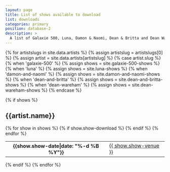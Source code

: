 ```yaml
---
layout: page
title: List of shows available to download
list: downloads
categories: primary
position: database-2
description: >
  A list of Galaxie 500, Luna, Damon & Naomi, Dean & Britta and Dean Wareham shows that are available to download.
---
```



{% for artistslugs in site.data.artists %}
	{% assign artistslug = artistslugs[0] %}
	{% assign artist = site.data.artists[artistslug] %}
	{% case artist.slug %}
	{% when 'galaxie-500' %}
		{% assign shows = site.galaxie-500-shows %}
	{% when 'luna' %}
		{% assign shows = site.luna-shows %}
	{% when 'damon-and-naomi' %}
		{% assign shows = site.damon-and-naomi-shows %}
	{% when 'dean-and-britta' %}
		{% assign shows = site.dean-and-britta-shows %}
	{% when 'dean-wareham' %}
		{% assign shows = site.dean-wareham-shows %}
	{% endcase %}
	
{% if shows %}
<div class="table-responsive">
<h2>{{artist.name}}</h2>
<table class="table table-striped">
{% for show in shows %}
    {% if show.show-download %}
        <tr>
        <th class="col-md-4">{{show.show-date|date: "%-d %B %Y"}}</th>
        <td class="col-md-8"><a href="{{ show.url | prepend: site.baseurl}}">{{ show.show-venue }}</a></td>
        </tr>
    {% endif %}
{% endfor %}
</table>
</div>
{% endif %}
{% endfor %}
